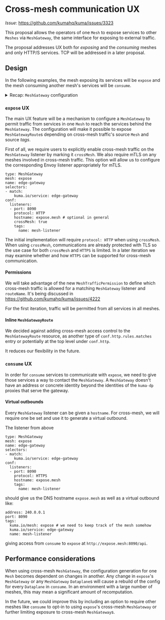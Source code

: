 # Cross-mesh communication UX

_Issue_: https://github.com/kumahq/kuma/issues/3323

This proposal allows the operators of one `Mesh` to expose services to other `Meshes`
via `MeshGateway`, the same interface for exposing to external traffic.

The proposal addresses UX both for _exposing_ and the _consuming_
meshes and only HTTP/S services. TCP will be addressed in a later proposal.

## Design

In the following examples, the mesh exposing its services will be `expose` and
the mesh consuming another mesh's services will be `consume`.

<details>
<summary>Recap: <code>MeshGateway</code> configuration</summary>

```
type: MeshGateway
mesh: expose
name: edge-gateway
selectors:
- match:
    kuma.io/service: edge-gateway
conf:
  listeners:
  - port: 8080
    protocol: HTTP
    hostname: foo.example.com
    tags:
      port: "8080"
---
type: MeshGatewayRoute
mesh: expose
name: edge-gateway-route
selectors:
  - match:
      kuma.io/service: edge-gateway
conf:
  http:
    rules:
      - matches:
          - path:
              match: PREFIX
              value: /api
        backends:
          - destination:
              kuma.io/service: server
```

</details>

### `expose` UX

The main UX feature will be a mechanism to configure a
`MeshGateway` to permit traffic from services in one
`Mesh` to reach the services behind the `MeshGateway`.
The configuration will make it possible to expose `MeshGatewayRoute`s depending
on cross-mesh traffic's source `Mesh` and source _tags_.

First of all, we require users to explicitly enable cross-mesh traffic on
the `MeshGateway` listener by marking it `crossMesh`. We also require
mTLS on any meshes involved in cross-mesh traffic.
This option will allow us
to configure the corresponding Envoy listener appropriately for mTLS.

```
type: MeshGateway
mesh: expose
name: edge-gateway
selectors:
- match:
    kuma.io/service: edge-gateway
conf:
  listeners:
  - port: 8090
    protocol: HTTP
    hostname: expose.mesh # optional in general
    crossMesh: true
    tags:
      name: mesh-listener
```

The initial implementation will require `protocol: HTTP` when using `crossMesh`.
When using `crossMesh`, communications are already protected with TLS so the use
case for both `crossMesh` and `HTTPS` is limited.
In a later iteration we may examine whether and how `HTTPS` can be supported for
cross-mesh communication.

#### Permissions

We will take advantage of the new `MeshTrafficPermission` to define which
cross-mesh traffic is allowed for a matching `MeshGateway` listener and
`routeName`. It's being discussed in https://github.com/kumahq/kuma/issues/4222

For the first iteration, traffic will be permitted from all services in all
meshes.

#### Inline `MeshGatewayRoute`

We decided against adding cross-mesh access control to the `MeshGatewayRoute`
resource, as another type of `conf.http.rules.matches` entry or
potentially at the top level under `conf.http`.

It reduces our flexibility in the future.

### `consume` UX

In order for `consume` services to communicate with `expose`, we need to give
those services a way to contact the `MeshGateway`. A `MeshGateway` doesn't have
an address or concrete identity beyond the identities of the `kuma-dp` proxies that
serve the gateway.

#### Virtual outbounds

Every `MeshGateway` listener can be given a `hostname`. For cross-mesh, we will
require one be set and use it to generate a virtual outbound.

The listener from above

```
type: MeshGateway
mesh: expose
name: edge-gateway
selectors:
- match:
    kuma.io/service: edge-gateway
conf:
  listeners:
  - port: 8090
    protocol: HTTPS
    hostname: expose.mesh
    tags:
      name: mesh-listener
```

should give us the DNS hostname `expose.mesh` as well as a virtual outbound
like:

```
address: 240.0.0.1
port: 8090
tags:
  kuma.io/mesh: expose # we need to keep track of the mesh somehow
  kuma.io/service: edge-gateway
  name: mesh-listener
```

giving access from `consume` to `expose` at `http://expose.mesh:8090/api`.

## Performance considerations

When using cross-mesh `MeshGateway`, the configuration generation for
one `Mesh` becomes dependent on changes in another.
Any change in `expose`'s `MeshGateway` or any
`MeshGateway` `Dataplane`s will cause a rebuild of the config for every
`Dataplane` in `consume`. In an environment with a large number of meshes,
this may mean a significant amount of recomputation.

In the future, we could improve this by including an option
to require other meshes like `consume`
to opt-in to using `expose`'s cross-mesh `MeshGateway` or further limiting
exposure to cross-mesh `MeshGateway`s.
